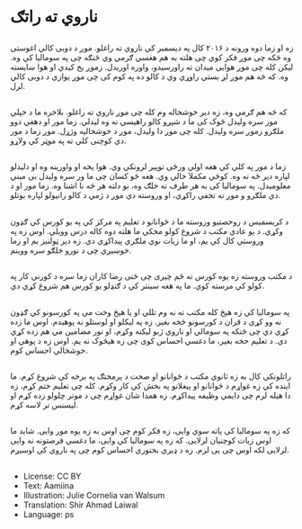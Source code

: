 # ناروي ته راتګ

##
زه او زما دوه ورونه د ۲۰۱۶ کال په دیسمبر کي ناروي ته راغلو. موږ د دوبی کالي اغوستی وه ځکه چی موږ فکر کوي چی هلته به هم هغسي ګرمي وي څنګه چی په سومالیا کي وه. لیکن کله چی موږ هوایی میدان ته راورسیدو، واوره اوریدل. زموږ یخ کیدي او هوا ښایسته وه. که څه هم موږ لږ بستي راوړي وي د کالو ده په کوم کی چی موږ یوازي د دوبی کالي لرل.

##
که څه هم ګرمي وه، زه دیر خوشخاله وم کله چی موږ ناروي ته راغلو. بلاخره ما د خپلي مور سره ولیدل څوک کی ما د شپږو کالو راهیسي نه وه لیدلي. زما مور او دهغي دوو ملګرو زموږ سره ولیدل. کله چی موږ دا ولیدل، موږ د خوشخالیه وژړل. موږ زما د مور دي کوچنی کلي ته په موټر کي ولاړو.

##
زما د مور په کلي کي هغه اولي ورځی توپیر لرونکي وي. هوا یخه او واورینه وه او دلیدلو لپاره دیر څه نه وه. کوڅي مکملآ خالي وي. هغه څو کسان چی ما ور سره ولیدل بی میني معلومیدل. په سومالیا کی به هر طرف ته خلګ وه، نو دلته هر څه نا اشنا وه. زما مور او د دي ملګرو و موږ ته تحفي راکړي، او وروسته دي موږ د ژمي د کالو رانیولو لپاره بوتلو.

##
د کریسمیس د روخصتیو وروسته ما د ځوانانو د تعلیم په مرکز کي په یو کورس کي ګډون وکړي. د یو عادي مکتب د شروع کولو مخکي ما هلته دوه کاله درس وویلي. اوس زه په وروستي کال کي یم، او ما زیات نوي ملګري پیداکړي دي. زه دیر ټولنیز یم او زما خوښیږي چی د نورو خلګو سره ووینم.

##
د مکتب وروسته زه یوه کورس ته ځم چیری چی ځنی رضا کاران زما سره د کورني کار په کولو کي مرسته کوي. ما په هغه سینتر کي د ګنډلو یو کورس هم شروع کړي دي.

##
په سومالیا کي زه هیڅ کله مکتب ته نه وم تللي او یا هیڅ وخت مي په کورسونو کي ګډون نه وو کړي د قران د کورسونو څخه بغیر. زه په لیکلو او لوستلو نه پوهیدم. اوس ما زده کړي دي چی څنکه په سومالي او ناروي ژبو لیکنه وکړم، او نور مضامین مي هم زده کړي دي. د تعلیم حخه بغیر، ما دغسي احساس کوی چی زه هیڅوک نه یم. اوس زه د پوهي او خوشخالي احساس کوم.

##
راتلونکي کال به زه ثانوي مکتب د ځوانانو او صحت د پرمختګ په برخه کي شروع کړم. ما اینده کي زه غواړم د ځوانانو او پیغلانو په بخش کي کار وکړم. کله چی تعلیم ختم کړم، زه دا هیله لرم چی دایمي وظیفه پیداکړم. زه همدا شان غواړم چی د موتر چلولو زده کړم او لیسنس تر لاسه کړم.

##
که زه په سومالیا کی پاته سوي وایی، زه فکر کوم چی اوس به زه یوه مور وایی. شاید ما اوس زیات کوچنیان لرلایی. که زه په سومالیا کي وایی، ما دغسي فرصتونه نه وایی لرلایی لکه اوس چی یی لرم. زه د ډیري بختوري احساس کوم چی په ناروي کي اوسیږم.

##
* License: CC BY
* Text: Aamiina
* Illustration: Julie Cornelia van Walsum
* Translation: Shir Ahmad Laiwal
* Language: ps
